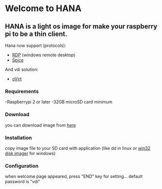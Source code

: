 # Welcome to HANA


## HANA is a light os image for make your raspberry pi to be a thin client.

Hana now support (protocols):
- [RDP](https://en.wikipedia.org/wiki/Remote_Desktop_Protocol) (windows remote desktop)
- [Spice](https://www.spice-space.org/)

And vdi solution:
- [oVirt](https://www.ovirt.org/)

### Requirements
  -Raspberrypi 2 or later
  -32GB microSD card minimum
### Download
  you can download image from [here](https://www.dropbox.com/s/3pyrek6bo5dg0po/HANA4Raspberrypi.zip?dl=0) 
### Installation
 copy image file to your SD card with application (like dd in linux or [win32 disk imager](https://sourceforge.net/projects/win32diskimager/) for windows)
### Configuration
  when welcome page appeared, press "END" key for setting... default password is "vdi"


